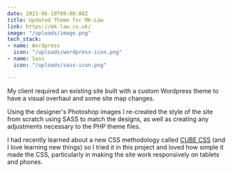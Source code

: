 ```yaml
---
date: 2021-06-18T09:00:08Z
title: Updated Theme for MK-Law
link: https://mk-law.co.uk/
image: "/uploads/image.png"
tech_stack:
- name: Wordpress
  icon: "/uploads/wordpress-icon.png"
- name: Sass
  icon: "/uploads/sass-icon.png"

---
```

My client required an existing site built with a custom Wordpress theme to have a visual overhaul and some site map changes.

Using the designer's Photoshop images I re-created the style of the site from scratch using SASS to match the designs, as well as creating any adjustments necessary to the PHP theme files.

I had recently learned about a new CSS methodology called [CUBE CSS](https://piccalil.li/blog/cube-css/ "CUBE CSS") (and I love learning new things) so I tried it in this project and loved how simple it made the CSS, particularly in making the site work responsively on tablets and phones.